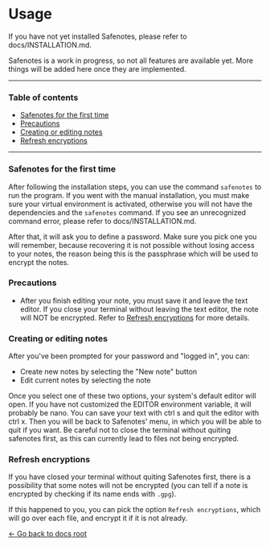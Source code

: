 # Usage

If you have not yet installed Safenotes, please refer to docs/INSTALLATION.md.

Safenotes is a work in progress, so not all features are available yet. More
things will be added here once they are implemented.

---

### Table of contents

- [Safenotes for the first time](#safenotes-for-the-first-time)
- [Precautions](#precautions)
- [Creating or editing notes](#creating-or-editing-notes)
- [Refresh encryptions](#refresh-encryptions)

---

### Safenotes for the first time

After following the installation steps, you can use the command `safenotes`
to run the program. If you went with the manual installation, you must make
sure your virtual environment is activated, otherwise you will not have the
dependencies and the `safenotes` command. If you see an unrecognized command
error, please refer to docs/INSTALLATION.md.

After that, it will ask you to define a password. Make sure you pick one you
will remember, because recovering it is not possible without losing access
to your notes, the reason being this is the passphrase which will be used to
encrypt the notes.

### Precautions

- After you finish editing your note, you must save it and leave the text editor.
If you close your terminal without leaving the text editor, the note will NOT
be encrypted. Refer to [Refresh encryptions](#refresh-encryptions) for more details.

### Creating or editing notes

After you've been prompted for your password and "logged in", you can:

- Create new notes by selecting the "New note" button
- Edit current notes by selecting the note

Once you select one of these two options, your system's default editor will open.
If you have not customized the EDITOR environment variable, it will probably
be nano. You can save your text with ctrl s and quit the editor with ctrl x.
Then you will be back to Safenotes' menu, in which you will be able to quit if
you want. Be careful not to close the terminal without quiting safenotes first,
as this can currently lead to files not being encrypted.

### Refresh encryptions

If you have closed your terminal without quiting Safenotes first, there is a
possibility that some notes will not be encrypted (you can tell if a note is
encrypted by checking if its name ends with `.gpg`).

If this happened to you, you can pick the option `Refresh encryptions`, which
will go over each file, and encrypt it if it is not already.

[<- Go back to docs root](README.md)
